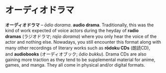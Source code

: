 # オーディオドラマ

**オーディオドラマ** – *ōdio dorama*. **audio drama**. Traditionally, this was the kind of work expected of voice actors during the heyday of **radio dramas** (ラジオドラマ; *rajio dorama*) where you only hear the voice of the actor and nothing else. Nowadays, you still encounter this format along with many other recordings of literary works such as **rōdoku CDs** (朗読CD), and **audiobooks** (オーディオブック; *ōdio bukku*). Drama CDs are also gaining more traction as they tend to be supplemental material for anime, games, and manga. They all come in physical and/or digital formats.
